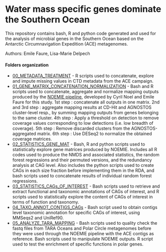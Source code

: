 # Water mass specific genes dominate the Southern Ocean

This repository contains bash, R and python code generated and used for the analysis of microbial genes in the Southern Ocean based on the Antarctic Circumnavigation Expedition (ACE) metagenomes.  

Authors: Emile Faure, Lisa-Marie Delpech

#### Folders organization

* [00_METADATA_TREATMENT](https://github.com/EmileFaure/ACE_gene_centric_scripts/tree/main/00_METADATA_TREATMENT) - R scripts used to concatenate, explore and impute missing values in CTD metadata from the ACE campaign.
* [01_GENE_MATRIX_CONCATENATION_NORMALIZATION](https://github.com/EmileFaure/ACE_gene_centric_scripts/tree/main/01_GENE_MATRIX_CONCATENATION_NORMALIZATION) - Bash and R scripts used to concatenate, aggregate and normalize mapping outputs produced by the [NOEMIE pipeline]( https://gitlab.ifremer.fr/bioinfo/workflows/noemie), developed by Cyril Noel and Emile Faure for this study. 1st step : concatenate all outputs in one matrix. 2nd and 3rd step : aggregate mapping results at CD-Hit and AGNOSTOS cluster-level resp., by summing mapping outputs from genes belonging to the same cluster. 4th step : Apply a threshold on detection to remove coverage values corresponding to low detections (i.e. low breadth of coverage). 5th step : Remove discarded clusters from the AGNOSTOS-aggregated matrix. 6th step : Use DESeq2 to normalize the obtained coverage matrices.
* [02_STATISTICS_GENE_MAT](https://github.com/EmileFaure/ACE_gene_centric_scripts/tree/main/02_STATISTICS_GENE_MAT) - Bash, R and python scripts used to statistically explore gene matrices produced by NOEMIE. Includes all R codes used to produce the NMDS and associated statistics, the random forest regressions and their permuted versions, and the redundancy analysis at CAG level. Also includes the python scripts used to create CAGs in each size fraction before implementing them in the RDA, and bash scripts used to concatenate results of individual random forest regressions.   
* [03_STATISTICS_CAGs_OF_INTEREST](https://github.com/EmileFaure/ACE_gene_centric_scripts/tree/main/03_STATISTICS_CAGs_OF_INTEREST) - Bash scripts used to retrieve and extract functional and taxonomic annotations of CAGs of interest, and R scripts used to statistically explore the content of CAGs of interest in terms of function and taxonomy.
* [04_TAXO_ANNOT_CONTIGS_CAGs](https://github.com/EmileFaure/ACE_gene_centric_scripts/tree/main/04_TAXO_ANNOT_CONTIGS_CAGs) - Bash script used to obtain contigs level taxonomic annotation for specific CAGs of interest, using MMSeqs2 and UniRef90.
* [05_ANALYZE_TARA_MAPPING](https://github.com/EmileFaure/ACE_gene_centric_scripts/tree/main/05_ANALYZE_TARA_MAPPING) - Bash scripts used to quality check the fastq files from TARA Oceans and Polar Circle metagenomes before they were used through the NOEMIE pipeline with the ACE contigs as reference. Bash scripts used to manipulate NOEMIE outputs. R script used to test the enrichment of specific functions in polar genes.


